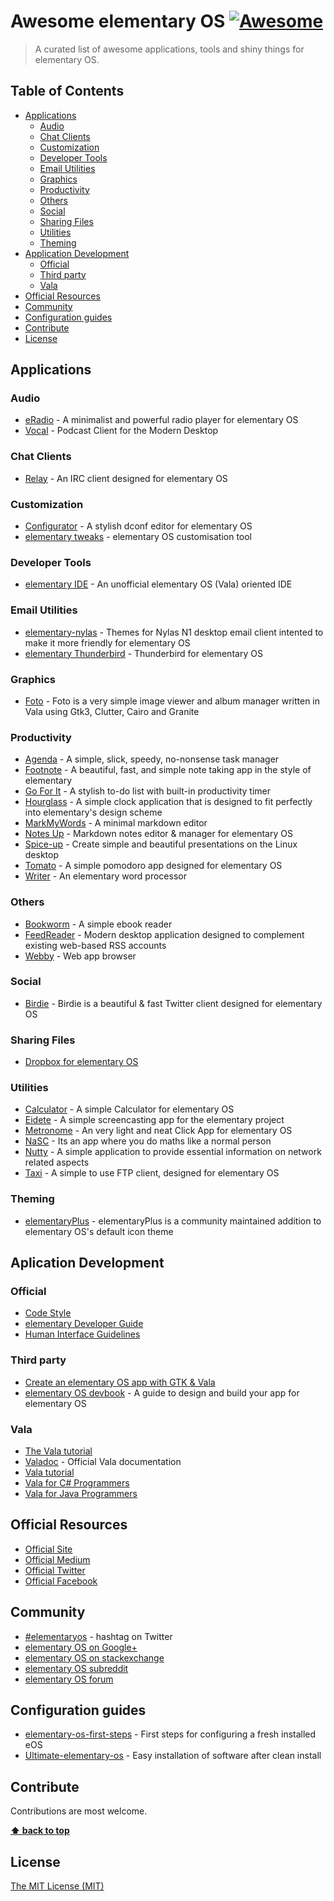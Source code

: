 # Awesome elementary OS [![Awesome](https://cdn.rawgit.com/sindresorhus/awesome/d7305f38d29fed78fa85652e3a63e154dd8e8829/media/badge.svg)](https://github.com/sindresorhus/awesome)

> A curated list of awesome applications, tools and shiny things for elementary OS.

## Table of Contents
- [Applications](#applications)
	- [Audio](#audio)
	- [Chat Clients](#chat-clients)
	- [Customization](#customization)
	- [Developer Tools](#developer-tools)
	- [Email Utilities](#email-utilities)
	- [Graphics](#graphics)
	- [Productivity](#productivity)
	- [Others](#others)
	- [Social](#social)
	- [Sharing Files](#sharing-files)
	- [Utilities](#utilities)
	- [Theming](#theming)
- [Application Development](#application-development)
	- [Official](#official)
	- [Third party](#third-party)
	- [Vala](#vala)
- [Official Resources](#official-resources)
- [Community](#community)
- [Configuration guides](#configuration-guides)
- [Contribute](#contribute)
- [License](#license)


## Applications

### Audio
- [eRadio](https://github.com/DreamDevel/eRadio) - A minimalist and powerful radio player for elementary OS
- [Vocal](http://vocalproject.net/) - Podcast Client for the Modern Desktop

### Chat Clients
- [Relay](https://github.com/agronick/Relay) - An IRC client designed for elementary OS 

### Customization
- [Configurator](https://launchpad.net/configurator) - A stylish dconf editor for elementary OS
- [elementary tweaks](https://github.com/elementary-tweaks/elementary-tweaks) - elementary OS customisation tool 

### Developer Tools
- [elementary IDE](https://github.com/donadigo/elementary-ide) - An unofficial elementary OS (Vala) oriented IDE

### Email Utilities
- [elementary-nylas](https://github.com/edipox/elementary-nylas) - Themes for Nylas N1 desktop email client intented to make it more friendly for elementary OS 
- [elementary Thunderbird](https://github.com/alxlit/elementary-thunderbird) - Thunderbird for elementary OS 

### Graphics
- [Foto](https://launchpad.net/foto) - Foto is a very simple image viewer and album manager written in Vala using Gtk3, Clutter, Cairo and Granite

### Productivity
- [Agenda](https://launchpad.net/agenda-tasks) - A simple, slick, speedy, no-nonsense task manager
- [Footnote](https://launchpad.net/footnote) - A beautiful, fast, and simple note taking app in the style of elementary
- [Go For It](https://github.com/mank319/Go-For-It) - A stylish to-do list with built-in productivity timer
- [Hourglass](https://launchpad.net/hourglass) - A simple clock application that is designed to fit perfectly into elementary's design scheme
- [MarkMyWords](https://github.com/voldyman/MarkMyWords) - A minimal markdown editor
- [Notes Up](https://github.com/Philip-Scott/Notes-up) - Markdown notes editor & manager for elementary OS
- [Spice-up](https://github.com/Philip-Scott/Spice-up) -  Create simple and beautiful presentations on the Linux desktop
- [Tomato](https://launchpad.net/tomatoapp) - A simple pomodoro app designed for elementary OS
- [Writer](https://launchpad.net/writer) - An elementary word processor

### Others
- [Bookworm](https://github.com/babluboy/bookworm) - A simple ebook reader
- [FeedReader](https://github.com/jangernert/FeedReader) - Modern desktop application designed to complement existing web-based RSS accounts
- [Webby](https://launchpad.net/webby-browser) - Web app browser

### Social
- [Birdie](https://github.com/needle-and-thread/birdie) - Birdie is a beautiful & fast Twitter client designed for elementary OS

### Sharing Files
- [Dropbox for elementary OS](https://github.com/zant95/elementary-dropbox) 

### Utilities
- [Calculator](https://launchpad.net/elementarycalculator) - A simple Calculator for elementary OS
- [Eidete](https://launchpad.net/eidete) - A simple screencasting app for the elementary project
- [Metronome](https://launchpad.net/metronome) - An very light and neat Click App for elementary OS
- [NaSC](http://parnold-x.github.io/nasc/) - Its an app where you do maths like a normal person
- [Nutty](https://launchpad.net/nutty) - A simple application to provide essential information on network related aspects
- [Taxi](https://launchpad.net/taxi) - A simple to use FTP client, designed for elementary OS

### Theming
- [elementaryPlus](https://github.com/mank319/elementaryPlus) - elementaryPlus is a community maintained addition to elementary OS's default icon theme

## Aplication Development
### Official
- [Code Style](https://elementary.io/docs/code/reference#reference)
- [elementary Developer Guide](https://elementary.io/docs/code/getting-started#getting-started)
- [Human Interface Guidelines](https://elementary.io/docs/human-interface-guidelines#human-interface-guidelines)

### Third party
- [Create an elementary OS app with GTK & Vala](https://www.youtube.com/watch?v=vxvZGf69nko)
- [elementary OS devbook](https://github.com/aberba/elementaryOS-devbook) - A guide to design and build your app for elementary OS

### Vala
- [The Vala tutorial](https://chebizarro.gitbooks.io/the-vala-tutorial/content/)
- [Valadoc](https://valadoc.org/) - Official Vala documentation
- [Vala tutorial](https://wiki.gnome.org/Projects/Vala/Tutorial)
- [Vala for C# Programmers](https://wiki.gnome.org/Projects/Vala/ValaForCSharpProgrammers)
- [Vala for Java Programmers](https://wiki.gnome.org/Projects/Vala/ValaForJavaProgrammers)

## Official Resources
- [Official Site](https://elementary.io/)
- [Official Medium](https://medium.com/elementaryos)
- [Official Twitter](https://twitter.com/elementary)
- [Official Facebook](https://www.facebook.com/elementaryos)

## Community
- [#elementaryos](https://twitter.com/hashtag/elementaryos) - hashtag on Twitter
- [elementary OS on Google+](https://plus.google.com/+elementary)
- [elementary OS on stackexchange](https://elementaryos.stackexchange.com/)
- [elementary OS subreddit](https://www.reddit.com/r/elementaryos/)
- [elementary OS forum](https://elementaryforums.com/index.php)

## Configuration guides
- [elementary-os-first-steps](https://github.com/tonietto/Elementary-OS-First-Steps) - First steps for configuring a fresh installed eOS 
- [Ultimate-elementary-os](https://github.com/erikdubois/Ultimate-Elementary-Os) - Easy installation of software after clean install 

## Contribute

Contributions are most welcome.

**[⬆ back to top](#table-of-contents)**

## License
[The MIT License (MIT)](https://opensource.org/licenses/MIT)